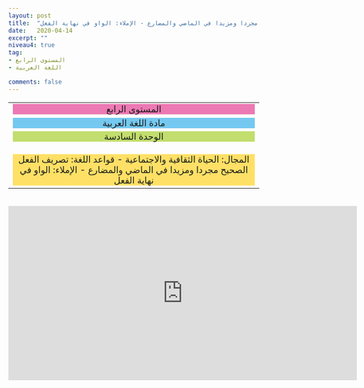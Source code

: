 ```yaml
---
layout: post
title:  "المستوى الرابع - مادة اللغة العربية - الوحدة السادسة - المجال: الحياة الثقافية والاجتماعية - قواعد اللغة: تصريف الفعل الصحيح مجردا ومزيدا في الماضي والمضارع - الإملاء: الواو في نهاية الفعل"
date:   2020-04-14
excerpt: ""
niveau4: true
tag:
- المستوى الرابع 
- اللغة العربية

comments: false
---
```

<center>
<table dir="rtl" style="width: 100%; text-align: center; font-size: large;"><tbody>
<tr><td><div style="background-color: #ec79b3;"><span>
المستوى الرابع
</span></div></td></tr>
<tr><td><div style="background-color: #75c9f0; "><span>
مادة اللغة العربية
</span></div></td></tr>
<tr><td><div style="background-color: #c2de6e; "><span>
 الوحدة السادسة

</span></div></td></tr><tr>
<td><div style="background-color: #ffe066; ">
المجال: الحياة الثقافية والاجتماعية - قواعد اللغة: تصريف الفعل الصحيح مجردا ومزيدا في الماضي والمضارع - الإملاء: الواو في نهاية الفعل

</div></td></tr>
</tbody></table><br>
<iframe width="700px" height="350px" src="https://www.youtube.com/embed/L0rI276Aan8?rel=0&controls=1&showinfo=0&modestbranding=1&enablejsapi=1" allowfullscreen frameborder="0" ></iframe>
</center>

